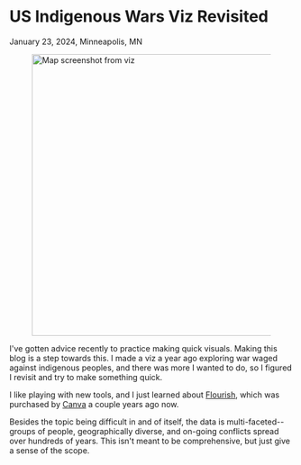 # US Indigenous Wars Viz Revisited
January 23, 2024, Minneapolis, MN

<figure>
    <img src="/assets/mapScreenShot.png" alt="Map screenshot from viz" width="500" href="https://zenfinity.github.io/USIndigenousWars/">

</figure>

I've gotten advice recently to practice making quick visuals. Making this blog is a step towards this. I made a viz a year ago exploring war waged against indigenous peoples, and there was more I wanted to do, so I figured I revisit and try to make something quick. 

I like playing with new tools, and I just learned about [Flourish](https://flourish.studio/), which was purchased by [Canva](https://www.canva.com/newsroom/news/flourish/) a couple years ago now.  

Besides the topic being difficult in and of itself, the data is multi-faceted--groups of people, geographically diverse, and on-going conflicts spread over hundreds of years. This isn't meant to be comprehensive, but just give a sense of the scope.

<div class="flourish-embed flourish-gantt" data-src="visualisation/16539665"><component :is="'script'" src="https://public.flourish.studio/resources/embed.js"></component></div>